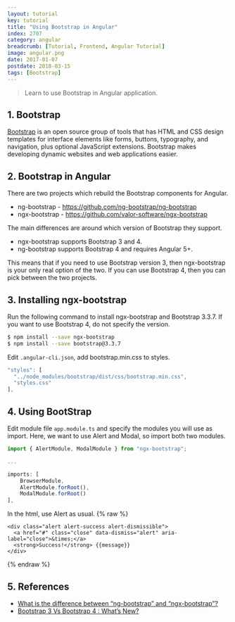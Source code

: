 ```yaml
---
layout: tutorial
key: tutorial
title: "Using Bootstrap in Angular"
index: 2707
category: angular
breadcrumb: [Tutorial, Frontend, Angular Tutorial]
image: angular.png
date: 2017-01-07
postdate: 2018-03-15
tags: [Bootstrap]
---
```


> Learn to use Bootstrap in Angular application.

## 1. Bootstrap
[Bootstrap](https://getbootstrap.com/) is an open source group of tools that has HTML and CSS design templates for interface elements like forms, buttons, typography, and navigation, plus optional JavaScript extensions. Bootstrap makes developing dynamic websites and web applications easier.

## 2. Bootstrap in Angular
There are two projects which rebuild the Bootstrap components for Angular.
* ng-bootstrap - https://github.com/ng-bootstrap/ng-bootstrap
* ngx-bootstrap - https://github.com/valor-software/ngx-bootstrap

The main differences are around which version of Bootstrap they support.
* ngx-bootstrap supports Bootstrap 3 and 4.
* ng-bootstrap supports Bootstrap 4 and requires Angular 5+.

This means that if you need to use Bootstrap version 3, then ngx-bootstrap is your only real option of the two. If you can use Bootstrap 4, then you can pick between the two projects.

## 3. Installing ngx-bootstrap
Run the following command to install ngx-bootstrap and Bootstrap 3.3.7. If you want to use Bootstrap 4, do not specify the version.
```sh
$ npm install --save ngx-bootstrap
$ npm install --save bootstrap@3.3.7
```
Edit `.angular-cli.json`, add bootstrap.min.css to styles.
```javascript
"styles": [
  "../node_modules/bootstrap/dist/css/bootstrap.min.css",
  "styles.css"
],
```

## 4. Using BootStrap
Edit module file `app.module.ts` and specify the modules you will use as import. Here, we want to use Alert and Modal, so import both two modules.
```typescript
import { AlertModule, ModalModule } from "ngx-bootstrap";

...

imports: [
    BrowserModule,
    AlertModule.forRoot(),
    ModalModule.forRoot()
],
```
In the html, use Alert as usual.
{% raw %}
```raw
<div class="alert alert-success alert-dismissible">
  <a href="#" class="close" data-dismiss="alert" aria-label="close">&times;</a>
  <strong>Success!</strong> {{message}}
</div>
```
{% endraw %}

## 5. References
* [What is the difference between “ng-bootstrap” and “ngx-bootstrap”?](https://stackoverflow.com/questions/43758400/what-is-the-difference-between-ng-bootstrap-and-ngx-bootstrap)
* [Bootstrap 3 Vs Bootstrap 4 : What’s New?](https://www.bootstrapdash.com/bootstrap-3-vs-4/)
